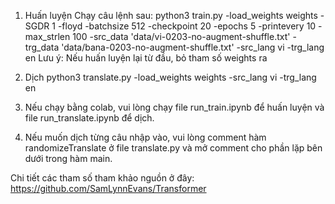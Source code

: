 1. Huấn luyện
    Chạy câu lệnh sau: python3 train.py -load_weights weights -SGDR 1 -floyd -batchsize 512 -checkpoint 20 -epochs 5 -printevery 10 -max_strlen 100 -src_data 'data/vi-0203-no-augment-shuffle.txt' -trg_data 'data/bana-0203-no-augment-shuffle.txt' -src_lang vi -trg_lang en
    Lưu ý: Nếu huấn luyện lại từ đầu, bỏ tham số weights ra
2. Dịch
    python3 translate.py -load_weights weights -src_lang vi -trg_lang en

3. Nếu chạy bằng colab, vui lòng chạy file run_train.ipynb để huấn luyện và file run_translate.ipynb để dịch.

4. Nếu muốn dịch từng câu nhập vào, vui lòng comment hàm randomizeTranslate ở file translate.py và mở comment cho phần lặp bên dưới trong hàm main.

Chi tiết các tham số tham khảo nguồn ở đây: https://github.com/SamLynnEvans/Transformer